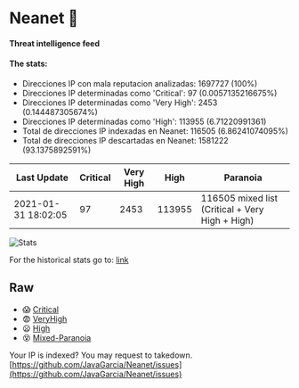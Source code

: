 # Neanet :hocho:
#### Threat intelligence feed
#### The stats:

- Direcciones IP con mala reputacion analizadas: 1697727 (100%)
- Direcciones IP determinadas como 'Critical':  97 (0.0057135216675%)
- Direcciones IP determinadas como 'Very High':  2453 (0.144487305674%)
- Direcciones IP determinadas como 'High':  113955 (6.71220991361)
- Total de direcciones IP indexadas en Neanet:  116505 (6.86241074095%)
- Total de direcciones IP descartadas en Neanet:  1581222 (93.1375892591%)

| Last Update | Critical | Very High | High | Paranoia |
| --- | --- | --- | --- | --- |
| 2021-01-31 18:02:05 | 97 | 2453 | 113955 | 116505 mixed list (Critical + Very High + High)|

![Stats](https://docs.google.com/spreadsheets/d/e/2PACX-1vSnaNMIXVabIpDJjufMlzH7poXnshF3mgd8Is1g9ytUEzVsP5my4Trn8f-xkoLLQ38xpL3HtmUexLo6/pubchart?oid=501124687&format=image)

For the historical stats go to: [link](/stats.csv)
## Raw
- :scream: [Critical](https://raw.githubusercontent.com/JavaGarcia/Neanet/master/blacklists/neanet_critical.txt)
- :fearful: [VeryHigh](https://raw.githubusercontent.com/JavaGarcia/Neanet/master/blacklists/neanet_veryHigh.txtt)
- :frowning: [High](https://raw.githubusercontent.com/JavaGarcia/Neanet/master/blacklists/neanet_high.txt)
- :dizzy_face: [Mixed-Paranoia](https://raw.githubusercontent.com/JavaGarcia/Neanet/master/blacklists/neanet_all.txt)


Your IP is indexed? You may request to takedown. [https://github.com/JavaGarcia/Neanet/issues](https://github.com/JavaGarcia/Neanet/issues)
























































































































































































































































































































































































































































































































































































































































































































































































































































































































































































































































































































































































































































































































































































































































































































































































































































































































































































































































































































































































































































































































































































































































































































































































































































































































































































































































































































































































































































































































































































































































































































































































































































































































































































































































































































































































































































































































































































































































































































































































































